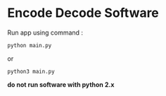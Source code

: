 # Encode Decode Software

Run app using command :
```
python main.py
```

or 

```
python3 main.py
```

__do not run software with python 2.x__

